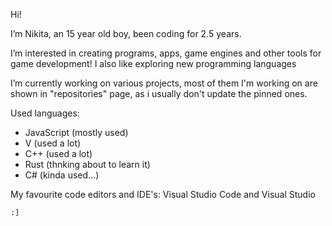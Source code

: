 
Hi!

I’m Nikita, an 15 year old boy, been coding for 2.5 years.

I’m interested in creating programs, apps, game engines and other tools for game development!
I also like exploring new programming languages

I’m currently working on various projects, most of them I'm working on are
shown in "repositories" page, as i usually don't update the pinned ones.

Used languages:
- JavaScript (mostly used)
- V (used a lot)
- C++ (used a lot)
- Rust (thnking about to learn it)
- C# (kinda used...)
    
My favourite code editors and IDE's: 
Visual Studio Code and Visual Studio 

`:]`
